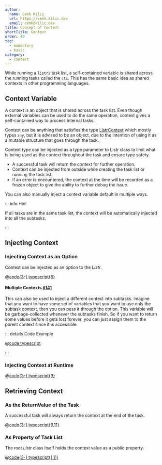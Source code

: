 ```yaml
---
author:
  name: Cenk Kılıç
  url: https://cenk.kilic.dev
  email: cenk@kilic.dev
title: Concept of Context
shortTitle: Context
order: 40
tag:
  - mandatory
  - basic
category:
  - context
---
```


While running a `listr2` task list, a self-contained variable is shared across the running tasks called the `ctx`. This has the same basic idea as shared contexts in other programming languages.

<!-- more -->

## Context Variable

A context is an object that is shared across the task list. Even though external variables can be used to do the same operation, context gives a self-contained way to process internal tasks.

Context can be anything that satisfies the type [ListrContext](/api/types/ListrContext.html) which mostly types `any`, but it is advised to be an object, due to the intention of using it as a mutable structure that goes through the task.

Context type can be injected as a type parameter to Listr class to limit what is being used as the context throughout the task and ensure type safety.

- A successful task will return the context for further operation.
- Context can be injected from outside while creating the task list or running the task list.
- If an error is encountered, the context at the time will be recorded as a frozen object to give the ability to further debug the issue.

You can also manually inject a context variable default in multiple ways.

::: info Hint

If all tasks are in the same task list, the context will be automatically injected into all the subtasks.

:::

## Injecting Context

### Injecting Context as an Option

Context can be injected as an option to the _Listr_.

@[code{3-} typescript{6}](../../examples/docs/getting-started/context/as-option.ts)

#### Multiple Contexts <Badge type="warning"><FontIcon icon="mdi:github" /> [#141](https://github.com/cenk1cenk2/listr2/issues/612)</Badge>

This can also be used to inject a different context into subtasks. Imagine that you want to have some set of variables that you want to use only the subtask context, then you can pass it through the option. This variable will be garbage-collected whenever the subtasks finish. So if you want to return some values before it gets lost forever, you can just assign them to the parent context since it is accessible.

::: details <FontIcon icon="material-symbols:code-blocks-outline" /> Code Example

@[code typescript](../../examples/docs/getting-started/context/multiple-contexts.ts)

:::

### Injecting Context at Runtime

@[code{3-} typescript{9}](../../examples/docs/getting-started/context/at-runtime.ts)

## Retrieving Context

### As the ReturnValue of the Task

A successful task will always return the context at the end of the task.

@[code{3-} typescript{9,11}](../../examples/docs/getting-started/context/retrieve-return.ts)

### As Property of Task List

The root _Listr_ class itself holds the context value as a public property.

@[code{3-} typescript{1,11}](../../examples/docs/getting-started/context/retrieve-property.ts)
